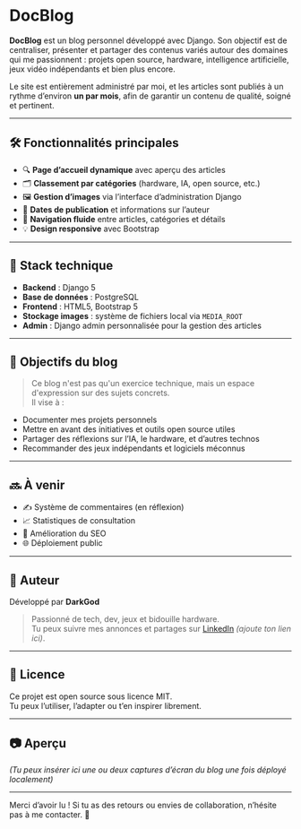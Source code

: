 # DocBlog

**DocBlog** est un blog personnel développé avec Django. Son objectif est de centraliser, présenter et partager des contenus variés autour des domaines qui me passionnent : projets open source, hardware, intelligence artificielle, jeux vidéo indépendants et bien plus encore.

Le site est entièrement administré par moi, et les articles sont publiés à un rythme d’environ **un par mois**, afin de garantir un contenu de qualité, soigné et pertinent.

---

## 🛠 Fonctionnalités principales

- 🔍 **Page d’accueil dynamique** avec aperçu des articles
- 🗂 **Classement par catégories** (hardware, IA, open source, etc.)
- 🖼 **Gestion d’images** via l’interface d’administration Django
- 📅 **Dates de publication** et informations sur l’auteur
- 🔗 **Navigation fluide** entre articles, catégories et détails
- 💡 **Design responsive** avec Bootstrap

---

## 🧱 Stack technique

- **Backend** : Django 5
- **Base de données** : PostgreSQL
- **Frontend** : HTML5, Bootstrap 5
- **Stockage images** : système de fichiers local via `MEDIA_ROOT`
- **Admin** : Django admin personnalisée pour la gestion des articles

---

## 📌 Objectifs du blog

> Ce blog n'est pas qu'un exercice technique, mais un espace d'expression sur des sujets concrets.  
> Il vise à :
- Documenter mes projets personnels
- Mettre en avant des initiatives et outils open source utiles
- Partager des réflexions sur l’IA, le hardware, et d’autres technos
- Recommander des jeux indépendants et logiciels méconnus

---

## 🔜 À venir

- ✍️ Système de commentaires (en réflexion)
- 📈 Statistiques de consultation
- 🔖 Amélioration du SEO
- 🌐 Déploiement public

---

## 👤 Auteur

Développé par **DarkGod**  
> Passionné de tech, dev, jeux et bidouille hardware.  
> Tu peux suivre mes annonces et partages sur [LinkedIn](https://www.linkedin.com/) *(ajoute ton lien ici)*.

---

## 🪪 Licence

Ce projet est open source sous licence MIT.  
Tu peux l’utiliser, l’adapter ou t’en inspirer librement.

---

## 📷 Aperçu

*(Tu peux insérer ici une ou deux captures d’écran du blog une fois déployé localement)*

---

Merci d’avoir lu ! Si tu as des retours ou envies de collaboration, n’hésite pas à me contacter. 🙌
